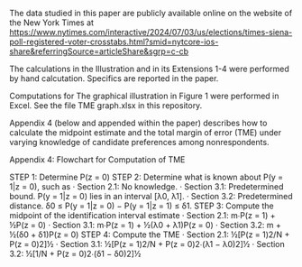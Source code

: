 The data studied in this paper are publicly available online on the website of the New York Times at
https://www.nytimes.com/interactive/2024/07/03/us/elections/times-siena-poll-registered-voter-crosstabs.html?smid=nytcore-ios-share&referringSource=articleShare&sgrp=c-cb


The calculations in the Illustration and in its Extensions 1-4 were performed by hand calcutation. Specifics are reported in the paper.

Computations for The graphical illustration in Figure 1 were performed in Excel. See the file TME graph.xlsx in this repository.


Appendix 4 (below and appended within the paper) describes how to calculate the midpoint estimate and  the total margin of error (TME) under varying knowledge of candidate preferences among nonrespondents.
 
Appendix 4: Flowchart for Computation of TME
 
STEP 1: Determine P(z = 0)
STEP 2: Determine what is known about P(y = 1|z = 0), such as
·         Section 2.1: No knowledge.
·         Section 3.1: Predetermined bound. P(y = 1|z = 0) lies in an interval [λ0, λ1].
·         Section 3.2: Predetermined distance. δ0 ≤ P(y = 1|z = 0) − P(y = 1|z = 1) ≤ δ1.
STEP 3: Compute the midpoint of the identification interval estimate
·         Section 2.1: m∙P(z = 1) + ½P(z = 0)
·         Section 3.1: m∙P(z = 1) + ½(λ0 + λ1)P(z = 0)
·         Section 3.2: m + ½(δ0 + δ1)P(z = 0)
STEP 4: Compute the TME
·         Section 2.1: ½[P(z = 1)2/N + P(z = 0)2]½
·         Section 3.1: ½[P(z = 1)2/N + P(z = 0)2∙(λ1 − λ0)2]½
·         Section 3.2: ½[1/N + P(z = 0)2∙(δ1 − δ0)2]½


